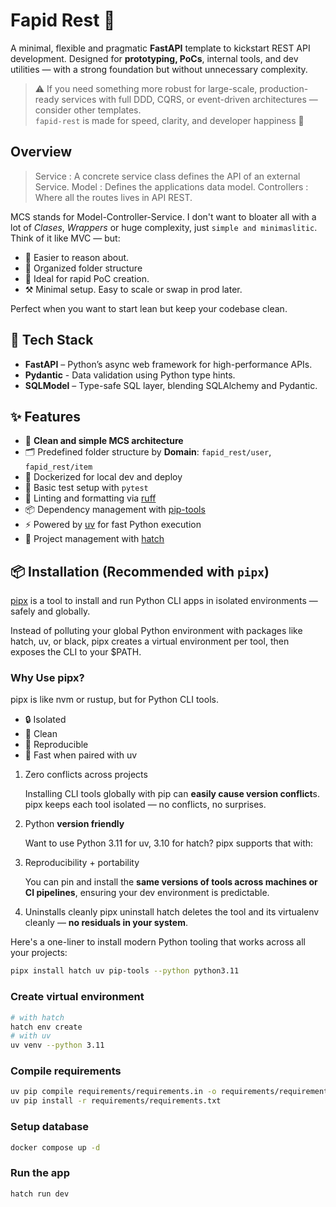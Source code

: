 # Fapid Rest 🚀

A minimal, flexible and pragmatic **FastAPI** template to kickstart REST API development. Designed for **prototyping, PoCs**, internal tools, and dev utilities — with a strong foundation but without unnecessary complexity.

> ⚠️ If you need something more robust for large-scale, production-ready services with full DDD, CQRS, or event-driven architectures — consider other templates.  
> `fapid-rest` is made for speed, clarity, and developer happiness 🚀

## Overview

> Service : A concrete service class defines the API of an external Service.
> Model : Defines the applications data model.
> Controllers : Where all the routes lives in API REST.

MCS stands for Model-Controller-Service. I don't want to bloater all with a lot of *Clases*, *Wrappers* or huge complexity, just `simple and minimaslitic`. Think of it like MVC — but:

- 🧠 Easier to reason about.
- 📁 Organized folder structure
- 🧪 Ideal for rapid PoC creation.
- ⚒️ Minimal setup. Easy to scale or swap in prod later.

Perfect when you want to start lean but keep your codebase clean.

## 🧰 Tech Stack

- **FastAPI** – Python’s async web framework for high-performance APIs.
- **Pydantic** - Data validation using Python type hints.
- **SQLModel** – Type-safe SQL layer, blending SQLAlchemy and Pydantic.

## ✨ Features

- 🧱 **Clean and simple MCS architecture**
- 🗂️ Predefined folder structure by **Domain**: `fapid_rest/user`, `fapid_rest/item`
- 🐳 Dockerized for local dev and deploy
- 🧪 Basic test setup with `pytest`
- 🧹 Linting and formatting via [ruff](https://docs.astral.sh/ruff/)
- 📦 Dependency management with [pip-tools](https://pip-tools.readthedocs.io/en/stable/)
- ⚡️ Powered by [uv](https://docs.astral.sh/uv/) for fast Python execution
- 🐣 Project management with [hatch](https://hatch.pypa.io/1.12/)
  
## 📦 Installation (Recommended with `pipx`)

[pipx](https://pipx.pypa.io/latest/installation/) is a tool to install and run Python CLI apps in isolated environments — safely and globally.

Instead of polluting your global Python environment with packages like hatch, uv, or black, pipx creates a virtual environment per tool, then exposes the CLI to your $PATH.

### Why Use pipx?

pipx is like nvm or rustup, but for Python CLI tools.

- 🔒 Isolated
- 🧼 Clean
- 🔁 Reproducible
- 💨 Fast when paired with uv

1. Zero conflicts across projects
   
    Installing CLI tools globally with pip can **easily cause version conflict**s. pipx keeps each tool isolated — no conflicts, no surprises.

2. Python **version friendly**

    Want to use Python 3.11 for uv, 3.10 for hatch? pipx supports that with:

3. Reproducibility + portability
   
    You can pin and install the **same versions of tools across machines or CI pipelines**, ensuring your dev environment is predictable.

4. Uninstalls cleanly
    pipx uninstall hatch deletes the tool and its virtualenv cleanly — **no residuals in your system**.

Here's a one-liner to install modern Python tooling that works across all your projects:

```bash
pipx install hatch uv pip-tools --python python3.11
```

### Create virtual environment

```bash
# with hatch
hatch env create
# with uv
uv venv --python 3.11
```

### Compile requirements

```bash
uv pip compile requirements/requirements.in -o requirements/requirements.txt
uv pip install -r requirements/requirements.txt
```

### Setup database

```bash
docker compose up -d
```

### Run the app

```bash
hatch run dev
```